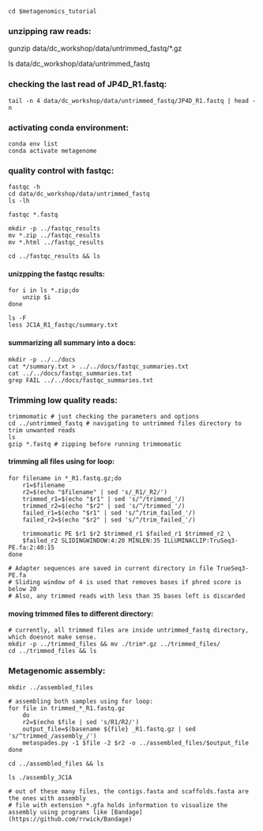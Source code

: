    cd $metagenomics_tutorial

### unzipping raw reads:

   gunzip data/dc_workshop/data/untrimmed_fastq/*.gz

   ls data/dc_workshop/data/untrimmed_fastq

### checking the last read of JP4D_R1.fastq:

    tail -n 4 data/dc_workshop/data/untrimmed_fastq/JP4D_R1.fastq | head -n


### activating conda environment: 

    conda env list
    conda activate metagenome

### quality control with fastqc:
    
    fastqc -h
    cd data/dc_workshop/data/untrimmed_fastq
    ls -lh

    fastqc *.fastq

    mkdir -p ../fastqc_results
    mv *.zip ../fastqc_results
    mv *.html ../fastqc_results

    cd ../fastqc_results && ls
    
#### unizpping the fastqc results:

    for i in ls *.zip;do
        unzip $i
    done

    ls -F
    less JC1A_R1_fastqc/summary.txt

#### summarizing all summary into a docs:

    mkdir -p ../../docs
    cat */summary.txt > ../../docs/fastqc_summaries.txt
    cat ../../docs/fastqc_summaries.txt
    grep FAIL ../../docs/fastqc_summaries.txt


### Trimming low quality reads:

    trimmomatic # just checking the parameters and options
    cd ../untrimmed_fastq # navigating to untrimmed files directory to trim unwanted reads
    ls
    gzip *.fastq # zipping before running trimmomatic


#### trimming all files using for loop:

    for filename in *_R1.fastq.gz;do   
        r1=$filename
        r2=$(echo "$filename" | sed 's/_R1/_R2/')
        trimmed_r1=$(echo "$r1" | sed 's/^/trimmed_'/)
        trimmed_r2=$(echo "$r2" | sed 's/^/trimmed_'/)
        failed_r1=$(echo "$r1" | sed 's/^/trim_failed_'/)
        failed_r2=$(echo "$r2" | sed 's/^/trim_failed_'/)
    
        trimmomatic PE $r1 $r2 $trimmed_r1 $failed_r1 $trimmed_r2 \
        $failed_r2 SLIDINGWINDOW:4:20 MINLEN:35 ILLUMINACLIP:TruSeq3-PE.fa:2:40:15
    done

    # Adapter sequences are saved in current directory in file TrueSeq3-PE.fa
    # Sliding window of 4 is used that removes bases if phred score is below 20
    # Also, any trimmed reads with less than 35 bases left is discarded

#### moving trimmed files to different directory:

    # currently, all trimmed files are inside untrimmed_fastq directory, which doesnot make sense.
    mkdir -p ../trimmed_files && mv ./trim*.gz ../trimmed_files/
    cd ../trimmed_files && ls

### Metagenomic assembly:
    mkdir ../assembled_files

    # assembling both samples using for loop:
    for file in trimmed_*_R1.fastq.gz
        do
        r2=$(echo $file | sed 's/R1/R2/')
        output_file=$(basename ${file} _R1.fastq.gz | sed 's/^trimmed_/assembly_/')
        metaspades.py -1 $file -2 $r2 -o ../assembled_files/$output_file       
    done

    cd ../assembled_files && ls

    ls ./assembly_JC1A
    
    # out of these many files, the contigs.fasta and scaffolds.fasta are the ones with assembly
    # file with extension *.gfa holds information to visualize the assembly using programs like [Bandage](https://github.com/rrwick/Bandage)






   
